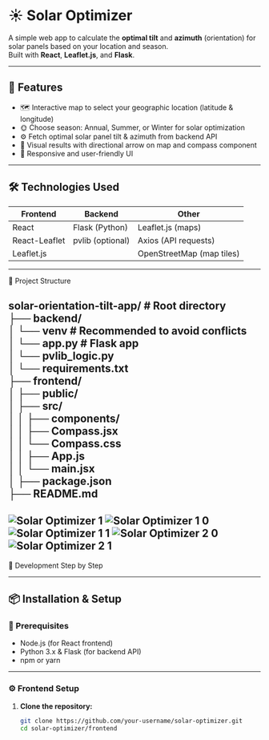 # ☀️ Solar Optimizer

A simple web app to calculate the **optimal tilt** and **azimuth** (orientation) for solar panels based on your location and season.  
Built with **React**, **Leaflet.js**, and **Flask**.

---

## 🚀 Features

- 🗺️ Interactive map to select your geographic location (latitude & longitude)  
- 🌞 Choose season: Annual, Summer, or Winter for solar optimization  
- ⚙️ Fetch optimal solar panel tilt & azimuth from backend API  
- 🧭 Visual results with directional arrow on map and compass component  
- 📱 Responsive and user-friendly UI  

---

## 🛠️ Technologies Used

| Frontend       | Backend      | Other                     |
|----------------|--------------|---------------------------|
| React          | Flask (Python) | Leaflet.js (maps)         |
| React-Leaflet  | pvlib (optional) | Axios (API requests)       |
| Leaflet.js     |              | OpenStreetMap (map tiles) |

---
📂 Project Structure    

solar-orientation-tilt-app/       # Root directory     
├── backend/    
│   └── venv       # Recommended to avoid conflicts    
│   └── app.py     # Flask app    
│   └── pvlib_logic.py    
│   └── requirements.txt   
├── frontend/    
│   ├── public/  
│   ├── src/  
│   │   ├── components/  
│   │        ├── Compass.jsx  
│   │        └── Compass.css  
│   │   ├── App.js  
│   │   └── main.jsx  
│   ├── package.json  
├── README.md  
---
 
![Solar Optimizer 1](https://github.com/user-attachments/assets/3878015c-a4e3-48d0-8d87-2355dc909ab7)
![Solar Optimizer 1 0](https://github.com/user-attachments/assets/e5a458a5-1a3c-458c-8a07-cc8a1310d69f)
![Solar Optimizer 1 1](https://github.com/user-attachments/assets/8cde8f8e-57c4-44c1-85bc-c54af7033e69)
![Solar Optimizer 2 0](https://github.com/user-attachments/assets/0770d745-e4fd-44ea-ada9-6653b0442520)
![Solar Optimizer 2 1](https://github.com/user-attachments/assets/fa2d36c6-2b3f-4e13-803b-ea2d99a49fe2)
---
🚀 Development Step by Step 

---

## 📦 Installation & Setup

### 🔧 Prerequisites

- Node.js (for React frontend)  
- Python 3.x & Flask (for backend API)  
- npm or yarn  

---

### ⚙️ Frontend Setup

1. **Clone the repository:**
   ```bash
   git clone https://github.com/your-username/solar-optimizer.git
   cd solar-optimizer/frontend
